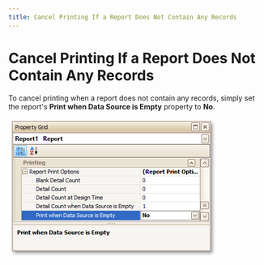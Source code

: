 ```yaml
---
title: Cancel Printing If a Report Does Not Contain Any Records
---
```

# Cancel Printing If a Report Does Not Contain Any Records
To cancel printing when a report does not contain any records, simply set the report's **Print when Data Source is Empty** property to **No**.

![RD_HowTo_CancelPrint](../../../../../images/img8999.png)